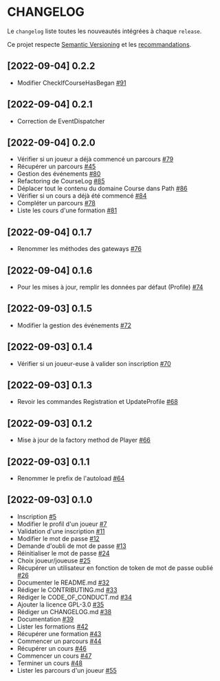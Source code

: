 # CHANGELOG

Le `changelog` liste toutes les nouveautés intégrées à chaque `release`.

Ce projet respecte [Semantic Versioning](https://semver.org/) et les [recommandations](https://keepachangelog.com/en/1.0.0/).

## [2022-09-04] 0.2.2
* Modifier CheckIfCourseHasBegan [#91](https://github.com/incentive-factory/domain/issues/91)

## [2022-09-04] 0.2.1
* Correction de EventDispatcher

## [2022-09-04] 0.2.0
* Vérifier si un joueur a déjà commencé un parcours [#79](https://github.com/incentive-factory/domain/issues/79)
* Récupérer un parcours [#45](https://github.com/incentive-factory/domain/issues/45)
* Gestion des événements [#80](https://github.com/incentive-factory/domain/issues/80)
* Refactoring de CourseLog [#85](https://github.com/incentive-factory/domain/issues/85)
* Déplacer tout le contenu du domaine Course dans Path [#86](https://github.com/incentive-factory/domain/issues/86)
* Vérifier si un cours a déjà été commencé [#84](https://github.com/incentive-factory/domain/issues/84)
* Compléter un parcours [#78](https://github.com/incentive-factory/domain/issues/78)
* Liste les cours d'une formation [#81](https://github.com/incentive-factory/domain/issues/81)

## [2022-09-04] 0.1.7
* Renommer les méthodes des gateways [#76](https://github.com/incentive-factory/domain/issues/76)

## [2022-09-04] 0.1.6
* Pour les mises à jour, remplir les données par défaut (Profile) [#74](https://github.com/incentive-factory/domain/issues/74)

## [2022-09-03] 0.1.5
* Modifier la gestion des événements [#72](https://github.com/incentive-factory/domain/issues/72)

## [2022-09-03] 0.1.4
* Vérifier si un joueur-euse à valider son inscription [#70](https://github.com/incentive-factory/domain/issues/70)

## [2022-09-03] 0.1.3
* Revoir les commandes Registration et UpdateProfile [#68](https://github.com/incentive-factory/domain/issues/68)

## [2022-09-03] 0.1.2
* Mise à jour de la factory method de Player [#66](https://github.com/incentive-factory/domain/issues/66)

## [2022-09-03] 0.1.1
* Renommer le prefix de l'autoload [#64](https://github.com/incentive-factory/domain/issues/64)

## [2022-09-03] 0.1.0
* Inscription [#5](https://github.com/incentive-factory/domain/issues/5)
* Modifier le profil d'un joueur [#7](https://github.com/incentive-factory/domain/issues/7)
* Validation d'une inscription [#11](https://github.com/incentive-factory/domain/issues/11)
* Modifier le mot de passe [#12](https://github.com/incentive-factory/domain/issues/12)
* Demande d'oubli de mot de passe [#13](https://github.com/incentive-factory/domain/issues/13)
* Réinitialiser le mot de passe [#24](https://github.com/incentive-factory/domain/issues/24)
* Choix joueur/joueuse [#25](https://github.com/incentive-factory/domain/issues/25)
* Récupérer un utilisateur en fonction de token de mot de passe oublié [#26](https://github.com/incentive-factory/domain/issues/26)
* Documenter le README.md [#32](https://github.com/incentive-factory/domain/issues/32)
* Rédiger le CONTRIBUTING.md [#33](https://github.com/incentive-factory/domain/issues/33)
* Rédiger le CODE_OF_CONDUCT.md [#34](https://github.com/incentive-factory/domain/issues/34)
* Ajouter la licence GPL-3.0 [#35](https://github.com/incentive-factory/domain/issues/35)
* Rédiger un CHANGELOG.md [#38](https://github.com/incentive-factory/domain/issues/38)
* Documentation [#39](https://github.com/incentive-factory/domain/issues/39)
* Lister les formations [#42](https://github.com/incentive-factory/domain/issues/42)
* Récupérer une formation [#43](https://github.com/incentive-factory/domain/issues/43)
* Commencer un parcours [#44](https://github.com/incentive-factory/domain/issues/44)
* Récupérer un cours [#46](https://github.com/incentive-factory/domain/issues/46)
* Commencer un cours [#47](https://github.com/incentive-factory/domain/issues/47)
* Terminer un cours [#48](https://github.com/incentive-factory/domain/issues/48)
* Lister les parcours d'un joueur [#55](https://github.com/incentive-factory/domain/issues/55)
